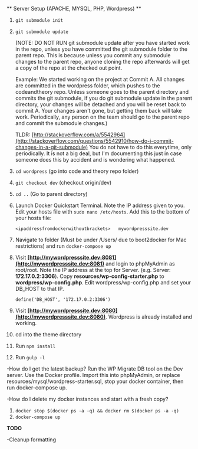** Server Setup (APACHE, MYSQL, PHP, Wordpress) **

1. `git submodule init`
2. `git submodule update`

   (NOTE: DO NOT RUN git submodule update after you have started work in the repo, unless you have committed the git submodule folder to the parent repo. This is because unless you commit any submodule changes to the parent repo, anyone cloning the repo afterwards will get a copy of the repo at the checked out point.

   Example: We started working on the project at Commit A. All changes are committed in the wordpress folder, which pushes to the codeandtheory repo. Unless someone goes to the parent directory and commits the git submodule, if you do git submodule update in the parent directory, your changes will be detached and you will be reset back to commit A. Your changes aren't gone, but getting them back will take work. Periodically, any person on the team should go to the parent repo and commit the submodule changes.)

   TLDR: [http://stackoverflow.com/a/5542964](http://stackoverflow.com/questions/5542910/how-do-i-commit-changes-in-a-git-submodule) You do not have to do this everytime, only periodically. It is not a big deal, but I'm documenting this just in case someone does this by accident and is wondering what happened.

3. `cd wordpress` (go into code and theory repo folder)
4. `git checkout dev` (checkout origin/dev)
5. `cd ..` (Go to parent directory)
6. Launch Docker Quickstart Terminal. Note the IP address given to you. Edit your hosts file with `sudo nano /etc/hosts`. Add this to the bottom of your hosts file:

    `<ipaddressfromdockerwithoutbrackets>   mywordpresssite.dev`

7. Navigate to  folder (Must be under /Users/<username> due to boot2docker for Mac restrictions) and run `docker-compose up`
8. Visit **[http://mywordpresssite.dev:8081](http://mywordpresssite.dev:8081)** and login to phpMyAdmin as root/root. Note the IP address at the top for Server. (e.g. Server: **172.17.0.2:3306**). Copy **resources/wp-config-starter.php** to **wordpress/wp-config.php**. Edit wordpress/wp-config.php and set your DB_HOST to that IP.

   `define('DB_HOST', '172.17.0.2:3306')`

10. Visit **[http://mywordpresssite.dev:8080](http://mywordpresssite.dev:8080)**. Wordpress is already installed and working.
11. cd into the theme directory
12. Run `npm install`
13. Run `gulp -l`


-How do I get the latest backup?
Run the WP Migrate DB tool on the Dev server. Use the Docker profile. Import this into phpMyAdmin, or replace resources/mysql/wordpress-starter.sql, stop your docker container, then run docker-compose up.

-How do I delete my docker instances and start with a fresh copy?
1. `docker stop $(docker ps -a -q) && docker rm $(docker ps -a -q)`
2. `docker-compose up`


**TODO**

-Cleanup formatting